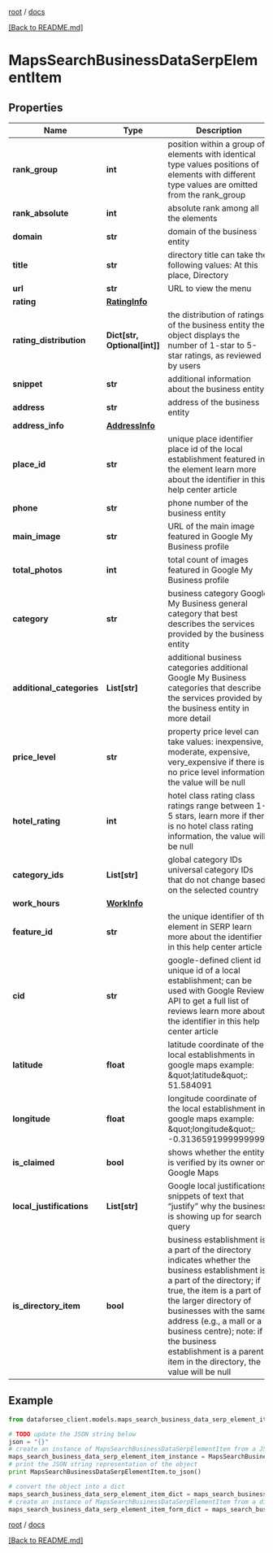 [root](./../ "root") / [docs](./ "docs")

[[Back to README.md]](./../README.md "[Back to README.md]")

# MapsSearchBusinessDataSerpElementItem

## Properties

Name | Type | Description | Notes
------------ | ------------- | ------------- | -------------
**rank_group** | **int** | position within a group of elements with identical type values positions of elements with different type values are omitted from the rank_group | [optional]
**rank_absolute** | **int** | absolute rank among all the elements | [optional]
**domain** | **str** | domain of the business entity | [optional]
**title** | **str** | directory title can take the following values: At this place, Directory | [optional]
**url** | **str** | URL to view the menu | [optional]
**rating** | [**RatingInfo**](RatingInfo.md) |  | [optional]
**rating_distribution** | **Dict[str, Optional[int]]** | the distribution of ratings of the business entity the object displays the number of 1-star to 5-star ratings, as reviewed by users | [optional]
**snippet** | **str** | additional information about the business entity | [optional]
**address** | **str** | address of the business entity | [optional]
**address_info** | [**AddressInfo**](AddressInfo.md) |  | [optional]
**place_id** | **str** | unique place identifier place id of the local establishment featured in the element learn more about the identifier in this help center article | [optional]
**phone** | **str** | phone number of the business entity | [optional]
**main_image** | **str** | URL of the main image featured in Google My Business profile | [optional]
**total_photos** | **int** | total count of images featured in Google My Business profile | [optional]
**category** | **str** | business category Google My Business general category that best describes the services provided by the business entity | [optional]
**additional_categories** | **List[str]** | additional business categories additional Google My Business categories that describe the services provided by the business entity in more detail | [optional]
**price_level** | **str** | property price level can take values: inexpensive, moderate, expensive, very_expensive if there is no price level information, the value will be null | [optional]
**hotel_rating** | **int** | hotel class rating class ratings range between 1-5 stars, learn more if there is no hotel class rating information, the value will be null | [optional]
**category_ids** | **List[str]** | global category IDs universal category IDs that do not change based on the selected country | [optional]
**work_hours** | [**WorkInfo**](WorkInfo.md) |  | [optional]
**feature_id** | **str** | the unique identifier of the element in SERP learn more about the identifier in this help center article | [optional]
**cid** | **str** | google-defined client id unique id of a local establishment; can be used with Google Reviews API to get a full list of reviews learn more about the identifier in this help center article | [optional]
**latitude** | **float** | latitude coordinate of the local establishments in google maps example: \&quot;latitude\&quot;: 51.584091 | [optional]
**longitude** | **float** | longitude coordinate of the local establishment in google maps example: \&quot;longitude\&quot;: -0.31365919999999997 | [optional]
**is_claimed** | **bool** | shows whether the entity is verified by its owner on Google Maps | [optional]
**local_justifications** | **List[str]** | Google local justifications snippets of text that “justify” why the business is showing up for search query | [optional]
**is_directory_item** | **bool** | business establishment is a part of the directory indicates whether the business establishment is a part of the directory; if true, the item is a part of the larger directory of businesses with the same address (e.g., a mall or a business centre); note: if the business establishment is a parent item in the directory, the value will be null | [optional]

## Example

```python
from dataforseo_client.models.maps_search_business_data_serp_element_item import MapsSearchBusinessDataSerpElementItem

# TODO update the JSON string below
json = "{}"
# create an instance of MapsSearchBusinessDataSerpElementItem from a JSON string
maps_search_business_data_serp_element_item_instance = MapsSearchBusinessDataSerpElementItem.from_json(json)
# print the JSON string representation of the object
print MapsSearchBusinessDataSerpElementItem.to_json()

# convert the object into a dict
maps_search_business_data_serp_element_item_dict = maps_search_business_data_serp_element_item_instance.to_dict()
# create an instance of MapsSearchBusinessDataSerpElementItem from a dict
maps_search_business_data_serp_element_item_form_dict = maps_search_business_data_serp_element_item.from_dict(maps_search_business_data_serp_element_item_dict)
```

  

[root](./../ "root") / [docs](./ "docs")

[[Back to README.md]](./../README.md "[Back to README.md]")